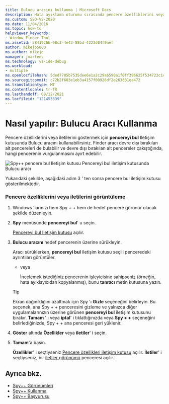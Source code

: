 ```yaml
---
title: Bulucu aracını kullanma | Microsoft Docs
description: Hata ayıklama oturumu sırasında pencere özelliklerini veya iletilerini göstermek için Spy + + aracının pencereyi bul iletişim kutusunda Bulucu aracını kullanın.
ms.custom: SEO-VS-2020
ms.date: 11/04/2016
ms.topic: how-to
helpviewer_keywords:
- Window Finder Tool
ms.assetid: 5841926b-08c3-4e43-88bd-4223d04f9aef
author: mikejo5000
ms.author: mikejo
manager: jmartens
ms.technology: vs-ide-debug
ms.workload:
- multiple
ms.openlocfilehash: 5ded7785b7535dee6e1a2c29a6590a1f0ff396625f534722c1cb0a620c3915d5
ms.sourcegitcommit: c72b2f603e1eb3a4157f00926df2e263831ea472
ms.translationtype: MT
ms.contentlocale: tr-TR
ms.lasthandoff: 08/12/2021
ms.locfileid: "121453339"
---
```

# <a name="how-to-use-the-finder-tool"></a>Nasıl yapılır: Bulucu Aracı Kullanma
Pencere özelliklerini veya iletilerini göstermek için **pencereyi bul** Iletişim kutusunda Bulucu aracını kullanabilirsiniz. Finder aracı devre dışı bırakılan alt pencereleri de bulabilir ve devre dışı bırakılan alt pencereler çakıştığında, hangi pencerenin vurgulanmasını ayırt edebilir.

 ![Spy&#43;&#43; pencere bul Iletişim kutusu](../debugger/media/icon_spy--_find.png "Icon_Spy + + _Find") Pencereyi bul iletişim kutusunda Bulucu aracı

 Yukarıdaki şekilde, aşağıdaki adım 3 ' ten sonra pencere bul iletişim kutusu gösterilmektedir.

### <a name="to-display-window-properties-or-messages"></a>Pencere özelliklerini veya iletilerini görüntüleme

1. Windows 'larınızı hem Spy + + hem de hedef pencere görünür olacak şekilde düzenleyin.

2. **Spy** menüsünde **pencereyi bul**' u seçin.

    [Pencereyi bul Iletişim kutusu](../debugger/find-window-dialog-box.md) açılır.

3. **Bulucu aracını** hedef pencerenin üzerine sürükleyin.

    Aracı sürüklerken, **pencereyi bul** iletişim kutusu seçili penceredeki ayrıntıları görüntüler.

   - veya

     İncelemek istediğiniz pencerenin işleyicisine sahipseniz (örneğin, hata ayıklayıcıdan kopyalanmış), bunu **tanıtıcı** metin kutusuna yazın.

   > [!TIP]
   > Ekran dağınıklığını azaltmak için Spy 'ı **Gizle** seçeneğini belirleyin. Bu seçenek, ana Spy + + penceresini gizleme ve yalnızca diğer uygulamalarınızın üzerine görünen **pencereyi bul** iletişim kutusunu bırakır. **Tamam** ' ı veya **iptal**' i tıklattığınızda veya **Spy + +** seçeneğini belirlediğinizde, Spy + + ana penceresi geri yüklenir.

4. **Göster** altında **Özellikler** veya **iletiler**' i seçin.

5. **Tamam**'a basın.

    **Özellikler**' i seçtiyseniz [Pencere özellikleri iletişim kutusu](../debugger/window-properties-dialog-box.md) açılır. **İletiler**' i seçtiyseniz, bir [iletiler görünümü](../debugger/messages-view.md) penceresi açılır.

## <a name="see-also"></a>Ayrıca bkz.
- [Spy++ Görünümleri](../debugger/spy-increment-views.md)
- [Spy++ Kullanma](../debugger/using-spy-increment.md)
- [Spy++ Başvurusu](../debugger/spy-increment-reference.md)